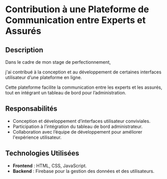 # Contribution à une Plateforme de Communication entre Experts et Assurés

## Description
Dans le cadre de mon stage de perfectionnement,

j'ai contribué à la conception et au développement de certaines interfaces utilisateur d’une plateforme en ligne.

Cette plateforme facilite la communication entre les experts et les assurés, tout en intégrant un tableau de bord pour l’administration.

## Responsabilités
- Conception et développement d’interfaces utilisateur conviviales.
- Participation à l’intégration du tableau de bord administrateur.
- Collaboration avec l’équipe de développement pour améliorer l'expérience utilisateur.

## Technologies Utilisées
- **Frontend** : HTML, CSS, JavaScript.
- **Backend** : Firebase pour la gestion des données et des utilisateurs.
